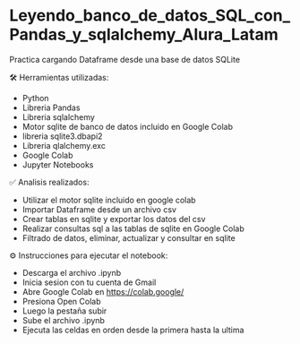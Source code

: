# Leyendo_banco_de_datos_SQL_con_Pandas_y_sqlalchemy_Alura_Latam
Practica cargando Dataframe desde una base de datos SQLite

🛠️ Herramientas utilizadas:

- Python
- Libreria Pandas
- Libreria sqlalchemy
- Motor sqlite de banco de datos incluido en Google Colab
- libreria sqlite3.dbapi2
- Libreria qlalchemy.exc
- Google Colab
- Jupyter Notebooks

  
✅ Analisis realizados:

- Utilizar el motor sqlite incluido en google colab
- Importar Dataframe desde un archivo csv
- Crear tablas en sqlite y exportar los datos del csv
- Realizar consultas sql a las tablas de sqlite en Google Colab
- Filtrado de datos, eliminar, actualizar y consultar en sqlite


⚙️ Instrucciones para ejecutar el notebook:

- Descarga el archivo .ipynb
- Inicia sesion con tu cuenta de Gmail
- Abre Google Colab en https://colab.google/
- Presiona Open Colab
- Luego la pestaña subir
- Sube el archivo .ipynb
- Ejecuta las celdas en orden desde la primera hasta la ultima
